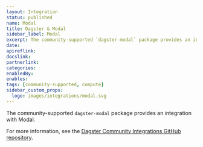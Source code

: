 ```yaml
---
layout: Integration
status: published
name: Modal
title: Dagster & Modal
sidebar_label: Modal
excerpt: The community-supported `dagster-modal` package provides an integration with Modal.
date: 
apireflink:
docslink:
partnerlink:
categories:
enabledBy:
enables:
tags: [community-supported, compute]
sidebar_custom_props:
  logo: images/integrations/modal.svg
---
```


The community-supported `dagster-modal` package provides an integration with Modal.

For more information, see the [Dagster Community Integrations GitHub repository](https://github.com/dagster-io/community-integrations/tree/main/libraries/dagster-modal).
